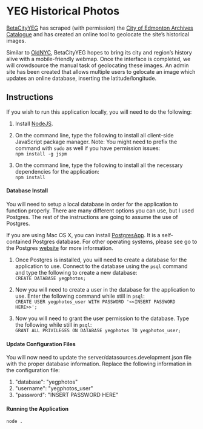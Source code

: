 # YEG Historical Photos  
[BetaCityYEG](http://betacity.ca/) has scraped (with permission) the
[City of Edmonton Archives Catalogue](https://archivesphotos.edmonton.ca/) and
has created an online tool to geolocate the site’s historical images.  

Similar to [OldNYC](https://www.oldnyc.org/), BetaCityYEG
hopes to bring its city and region’s history alive with a mobile-friendly
webmap. Once the interface is completed, we will crowdsource the manual
task of geolocating these images. An admin site has been created that
allows multiple users to gelocate an image which updates an online
database, inserting the latitude/longitude.  

## Instructions
If you wish to run this application locally, you will need to do the following:

1. Install [NodeJS](https://nodejs.org/en/download/stable/).

2. On the command line, type the following to install all client-side JavaScript package manager. Note: You might need to prefix the command with ```sudo``` as well if you have permission issues:  
```npm install -g jspm```  

3. On the command line, type the following to install all the necessary dependencies for the application:  
```npm install```  

#### Database Install  
You will need to setup a local database in order for the application to function properly. There are many different options you can use, but I used Postgres. The rest of the instructions are going to assume the use of Postgres.

If you are using Mac OS X, you can install [PostgresApp](http://postgresapp.com). It is a self-contained Postgres database. For other operating systems, please see go to the Postgres [website](http://www.postgresql.org/download/) for more information.  

1. Once Postgres is installed, you will need to create a database for the application to use. Connect to the database using the ```psql``` command and type the following to create a new database:  
```CREATE DATABASE yegphotos;```  

2. Now you will need to create a user in the database for the application to use. Enter the following command while still in ```psql```:  
```CREATE USER yegphotos_user WITH PASSWORD '<<INSERT PASSWORD HERE>>';```  

3. Now you will need to grant the user permission to the database. Type the following while still in ```psql```:  
```GRANT ALL PRIVILEGES ON DATABASE yegphotos TO yegphotos_user;```  

#### Update Configuration Files
You will now need to update the server/datasources.development.json file with the proper database information. Replace the following information in the configuration file:  

1. "database": "yegphotos"
2. "username": "yegphotos_user"
3. "password": "INSERT PASSWORD HERE"  

#### Running the Application
```node .```
